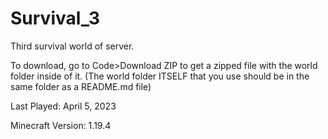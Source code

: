 # Survival_3
Third survival world of server.

To download, go to Code>Download ZIP to get a zipped file with the world folder inside of it. (The world folder ITSELF that you use should be in the same folder as a README.md file)

Last Played: April 5, 2023

Minecraft Version: 1.19.4
